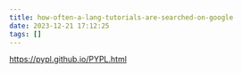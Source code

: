 ```yaml
---
title: how-often-a-lang-tutorials-are-searched-on-google
date: 2023-12-21 17:12:25
tags: []
---
```

https://pypl.github.io/PYPL.html

